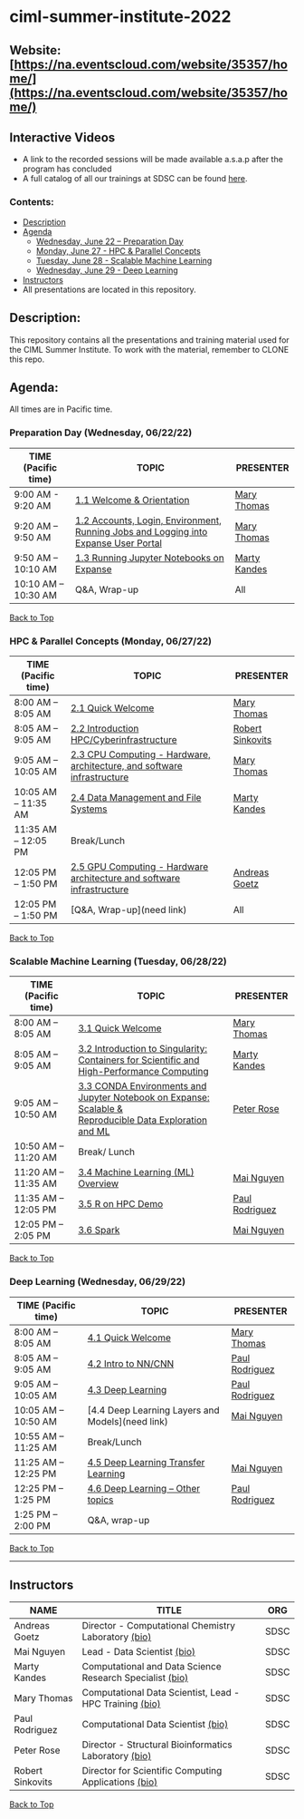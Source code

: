 # ciml-summer-institute-2022
## Website: [https://na.eventscloud.com/website/35357/home/](https://na.eventscloud.com/website/35357/home/)

## Interactive Videos
* A link to the recorded sessions will be made available a.s.a.p after the program has concluded 
* A full catalog of all our trainings at SDSC can be found [here](https://www.sdsc.edu/education_and_training/training_hpc.html#catalog).

### <a name="top">**Contents:**
* [Description](#description)
* [Agenda](#agenda)
  * [Wednesday, June 22 – Preparation Day](#agenda-prep)
  * [Monday, June 27 - HPC & Parallel Concepts](#agenda-hpc-pc)
  * [Tuesday, June 28 - Scalable Machine Learning](#agenda-scalable-ml)
  * [Wednesday, June 29 - Deep Learning](#agenda-deep-ml)
* [Instructors](#instructors)
* All presentations are located in this repository.

## Description:<a name="description"></a>
This repository contains all the presentations and training material used for the CIML Summer Institute.
To work with the material, remember to CLONE this repo.
 
 
## Agenda:<a name="agenda"></a>
All times are in Pacific time.

### Preparation Day (Wednesday, 06/22/22) <a name="agenda-prep"></a>
| **TIME (Pacific time)**       |   **TOPIC** | **PRESENTER** |
| -------------------- |  ----------- | ----------- |
| 9:00 AM - 9:20 AM	   |  [1.1 Welcome & Orientation](https://github.com/ciml-org/ciml-summer-institute-2022/tree/main/1.1_prep_day_welcome_and_orientation) | [Mary Thomas](#thomas)   |
| 9:20 AM – 9:50 AM    |  [1.2 Accounts, Login, Environment, Running Jobs and Logging into Expanse User Portal](https://github.com/ciml-org/ciml-summer-institute-2022/tree/main/1.2_accounts_login_environments_running_jobs_expanse_portal) | [Mary Thomas](#thomas)  |
| 9:50 AM – 10:10 AM   |  [1.3 Running Jupyter Notebooks on Expanse ](https://github.com/ciml-org/ciml-summer-institute-2022/tree/main/1.3_running_jupyter_notebooks_expanse)| [Marty Kandes](#kandes) |
| 10:10 AM – 10:30 AM	 |  Q&A, Wrap-up  | All |

[Back to Top](#top)

 ### HPC & Parallel Concepts (Monday, 06/27/22)<a name="agenda-hpc-pc"></a>
| **TIME (Pacific time)**       | **TOPIC** | **PRESENTER** |
| -------------------- | ----------- | ----------- |
| 8:00 AM – 8:05 AM    | 	[2.1 Quick Welcome](https://github.com/ciml-org/ciml-summer-institute-2022/tree/main/2.1_welcome_orientation_introductions)|  [Mary Thomas](#thomas)  |
| 8:05 AM – 9:05 AM	   |  [2.2 Introduction HPC/Cyberinfrastructure](https://github.com/ciml-org/ciml-summer-institute-2022/tree/main/2.2_introduction_hpc_cyberinfrastructure)| [Robert Sinkovits](#sinkovits) |
| 9:05 AM – 10:05 AM   | 	[2.3 CPU Computing - Hardware, architecture, and software infrastructure](https://github.com/ciml-org/ciml-summer-institute-2022/tree/main/2.3_cpu_computing_hardware_architecture_and_software_infrastructure)| [Mary Thomas](#thomas) |
| 10:05 AM – 11:35 AM	 |  [2.4 Data Management and File Systems](https://github.com/ciml-org/ciml-summer-institute-2022/tree/main/2.4_data_management_and_file_systems) | [Marty Kandes](#kandes) |
| 11:35 AM – 12:05 PM  | Break/Lunch |    |
| 12:05 PM – 1:50 PM   |  [2.5  GPU Computing - Hardware architecture and software infrastructure](https://github.com/ciml-org/ciml-summer-institute-2022/tree/main/2.5_gpu_computing_hardware_architecture_and_software_infrastructure)| [Andreas Goetz](#goetz) |
| 12:05 PM – 1:50 PM   |  [Q&A, Wrap-up](need link) | All |

[Back to Top](#top)

### Scalable Machine Learning (Tuesday, 06/28/22)<a name="agenda-scalable-ml"></a>
| **TIME (Pacific time)**       | **TOPIC** | **PRESENTER** |
| -------------------- | ----------- | ----------- |
| 8:00 AM – 8:05 AM   |  [3.1 Quick Welcome](https://github.com/ciml-org/ciml-summer-institute-2022/tree/main/3.1_quick_welcome_introduction)  | [Mary Thomas](#thomas)  |
| 8:05 AM – 9:05 AM   | 	[3.2 Introduction to Singularity: Containers for Scientific and <br>High-Performance Computing](https://github.com/ciml-org/ciml-summer-institute-2022/tree/main/3.2_introduction_to_singularity)  |  [Marty Kandes](#kandes)  |
| 9:05 AM – 10:50 AM  |  [3.3 CONDA Environments and Jupyter Notebook on Expanse: Scalable & <br>Reproducible Data Exploration and ML](https://github.com/ciml-org/ciml-summer-institute-2022/tree/main/3.3_conda_environments_and_juptyer_notebooks_on_expanse) | [Peter Rose](#rose) |
| 10:50 AM – 11:20 AM |  Break/ Lunch |  |
| 11:20 AM – 11:35 AM |  [3.4 Machine Learning (ML) Overview](https://github.com/ciml-org/ciml-summer-institute-2022/tree/main/3.4_machine_learning_overview)  | [Mai Nguyen](#nguyen) |
| 11:35 AM – 12:05 PM |  [3.5 R on HPC Demo](https://github.com/ciml-org/ciml-summer-institute-2022/tree/main/3.5_r_on_hpc_demo) | [Paul Rodriguez](#rodriguez) |
| 12:05 PM – 2:05 PM  |  [3.6 Spark](https://github.com/ciml-org/ciml-summer-institute-2022/tree/main/3.6_spark)   | [Mai Nguyen](#nguyen) |

[Back to Top](#top)

### Deep Learning (Wednesday, 06/29/22)<a name="agenda-deep-ml"></a>
| **TIME (Pacific time)** | **TOPIC** | **PRESENTER** |
| -------------------- | ----------- | ----------- |
| 8:00 AM – 8:05 AM    |  [4.1 Quick Welcome](https://github.com/ciml-org/ciml-summer-institute-2022/tree/main/4.1_quick_welcome_introduction)  | [Mary Thomas](#thomas) |
| 8:05 AM – 9:05 AM    |  [4.2 Intro to NN/CNN ](https://github.com/ciml-org/ciml-summer-institute-2022/tree/main/4.2_intro_to_nn_cnn) | [Paul Rodriguez](#rodriguez) |
| 9:05 AM – 10:05 AM   |  [4.3 Deep Learning](https://github.com/ciml-org/ciml-summer-institute-2022/tree/main/4.3_deep_learning) | [Paul Rodriguez](#rodriguez)  |
| 10:05 AM – 10:50 AM	 |  [4.4 Deep Learning Layers and Models](need link) | [Mai Nguyen](#nguyen) |
| 10:55 AM – 11:25 AM	 |  Break/Lunch  |  |
| 11:25 AM – 12:25 PM   |  [4.5 Deep Learning Transfer Learning](https://github.com/ciml-org/ciml-summer-institute-2022/tree/main/4.5_deep_learning_transfer_learning)  | [Mai Nguyen](#nguyen) |
| 12:25 PM – 1:25 PM    |  [4.6 Deep Learning – Other topics](https://github.com/ciml-org/ciml-summer-institute-2022/tree/main/4.6_deep_learning_other_topics)  | [Paul Rodriguez](#rodriguez) |
| 1:25 PM – 2:00 PM   | Q&A, wrap-up | |

[Back to Top](#top)

<hr>

## Instructors<a name="instructors"></a>

| **NAME** | **TITLE** | **ORG** |
| ---------------------------------- | ----------- | ----------- |
| Andreas Goetz<a name="goetz"></a>  |  Director -  Computational Chemistry Laboratory [(bio)](https://www.sdsc.edu/research/researcher_spotlight/goetz_andreas.html) |  SDSC |
| Mai Nguyen<a name="nguyen"></a>  |  Lead -  Data Scientist [(bio)](https://www.sdsc.edu/research/researcher_spotlight/nguyen_mai.html) |  SDSC |
| Marty Kandes<a name="kandes"></a>  |  Computational and Data Science Research Specialist [(bio)](https://www.linkedin.com/in/marty-kandes-b53a34144/) |  SDSC |
| Mary Thomas<a name="thomas"></a>  | Computational Data Scientist, Lead -  HPC Training  [(bio)](https://www.sdsc.edu/research/researcher_spotlight/thomas_mary.html)| SDSC |
| Paul Rodriguez<a name="rodriguez"></a>  |  Computational Data Scientist [(bio)](https://www.coursera.org/instructor/~13847302) |  SDSC |
| Peter Rose<a name="rose"></a>  |  Director -  Structural Bioinformatics Laboratory [(bio)](https://www.sdsc.edu/research/researcher_spotlight/rose_peter.html) |  SDSC |
| Robert Sinkovits<a name="sinkovits"></a>  | Director for Scientific Computing Applications [(bio)](https://www.sdsc.edu/research/researcher_spotlight/sinkovits_robert.html) | SDSC|



[Back to Top](#top)
